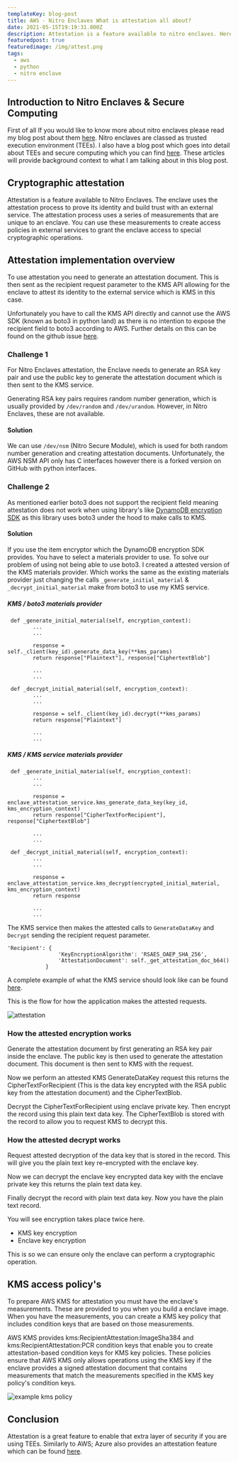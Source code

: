 ```yaml
---
templateKey: blog-post
title: AWS - Nitro Enclaves What is attestation all about?
date: 2021-05-15T19:19:31.800Z
description: Attestation is a feature available to nitro enclaves. Heres why you should be using it in your secure computing implementation.
featuredpost: true
featuredimage: /img/attest.png
tags:
  - aws
  - python
  - nitro enclave
---
```


## Introduction to Nitro Enclaves & Secure Computing

First of all If you would like to know more about nitro enclaves please read my blog post about them [here](https://elliotmorris.dev/blog/2021-01-16-aws-nitro-enclave). Nitro enclaves are classed as trusted execution environment (TEEs). I also have a blog post which goes into detail about TEEs and secure computing which you can find [here](https://elliotmorris.dev/blog/2021-04-26-confidential-computing/). These articles will provide background context to what I am talking about in this blog post.

## Cryptographic attestation​

Attestation is a feature available to Nitro Enclaves. The enclave uses the attestation process to prove its identity and build trust with an external service.​
The attestation process uses a series of measurements that are unique to an enclave. You can use these measurements to create access policies in external services to grant the enclave access to special cryptographic operations.

## Attestation implementation overview

To use attestation you need to generate an attestation document. This is then sent as the recipient request parameter to the KMS API allowing for the enclave to attest its identity to the external service which is KMS in this case.

Unfortunately you have to call the KMS API directly and cannot use the AWS SDK (known as boto3 in python land) as there is no intention to expose the recipient field to boto3 according to AWS. Further details on this can be found on the github issue [here](https://github.com/boto/botocore/issues/2271).

### Challenge 1

For Nitro Enclaves attestation, the Enclave needs to generate an RSA key pair and use the public key to generate the attestation document which is then sent to the KMS service.

Generating RSA key pairs requires random number generation, which is usually provided by `/dev/random` and `/dev/urandom`. However, in Nitro Enclaves, these are not available.​

#### Solution

We can use `/dev/nsm` (Nitro Secure Module), which is used for both random number generation and creating attestation documents. Unfortunately, the AWS NSM API only has C interfaces however there is a forked version on GitHub with python interfaces.

### Challenge 2

As mentioned earlier boto3 does not support the recipient field meaning attestation does not work when using library's like [DynamoDB encryption SDK](https://github.com/aws/aws-dynamodb-encryption-python/) as this library uses boto3 under the hood to make calls to KMS.

#### Solution

If you use the item encryptor which the DynamoDB encryption SDK provides. You have to select a materials provider to use. To solve our problem of using not being able to use boto3. I created a attested version of the KMS materials provider. Which works the same as the existing materials provider just changing the calls `_generate_initial_material` & `_decrypt_initial_material` make from boto3 to use my KMS service.

##### KMS / boto3 materials provider

```
 def _generate_initial_material(self, encryption_context):
        ...
        ...

        response = self._client(key_id).generate_data_key(**kms_params)
        return response["Plaintext"], response["CiphertextBlob"]

        ...
        ...
```

```
 def _decrypt_initial_material(self, encryption_context):
        ...
        ...

        response = self._client(key_id).decrypt(**kms_params)
        return response["Plaintext"]

        ...
        ...
```

##### KMS / KMS service materials provider

```
 def _generate_initial_material(self, encryption_context):
        ...
        ...

        response = enclave_attestation_service.kms_generate_data_key(key_id, kms_encryption_context)
        return response["CipherTextForRecipient"], response["CiphertextBlob"]

        ...
        ...
```

```
 def _decrypt_initial_material(self, encryption_context):
        ...
        ...

        response = enclave_attestation_service.kms_decrypt(encrypted_initial_material, kms_encryption_context)
        return response

        ...
        ...
```

The KMS service then makes the attested calls to `GenerateDataKey` and `Decrypt` sending the recipient request parameter.

```
'Recipient': {
                'KeyEncryptionAlgorithm': 'RSAES_OAEP_SHA_256',
                'AttestationDocument': self._get_attestation_doc_b64()
            }
```

A complete example of what the KMS service should look like can be found [here](https://github.com/donkersgoed/nitropepper-enclave-app/blob/main/kms.py).


This is the flow for how the application makes the attested requests.

![attestation](/img/attest.png)

### How the attested encryption works

Generate the attestation document by first generating an RSA key pair inside the enclave. The public key is then used to generate the attestation document. This document is then sent to KMS with the request. ​

Now we perform an attested KMS GenerateDataKey request this returns the CipherTextForRecipient (This is the data key encrypted with the RSA public key from the attestation document) and the CipherTextBlob. ​

Decrypt the CipherTextForRecipient using enclave private key. Then encrypt the record using this plain text data key.​
The CipherTextBlob is stored with the record to allow you to request KMS to decrypt this.​

### How the attested decrypt works​

Request attested decryption of the data key that is stored in the record. This will give you the plain text key re-encrypted with the enclave key.​

Now we can decrypt the enclave key encrypted data key with the enclave private key this returns the plain text data key.​

Finally decrypt the record with plain text data key. Now you have the plain text record.

You will see encryption takes place twice here.

- KMS key encryption
- Enclave key encryption

This is so we can ensure only the enclave can perform a cryptographic operation.

## KMS access policy's

To prepare AWS KMS for attestation you must have the enclave's measurements. These are provided to you when you build a enclave image. When you have the measurements, you can create a KMS key policy that includes condition keys that are based on those measurements.

AWS KMS provides kms:RecipientAttestation:ImageSha384 and kms:RecipientAttestation:PCR condition keys that enable you to create attestation-based condition keys for KMS key policies. These policies ensure that AWS KMS only allows operations using the KMS key if the enclave provides a signed attestation document that contains measurements that match the measurements specified in the KMS key policy's condition keys.

![example kms policy](/img/kms-policy.png)

## Conclusion

Attestation is a great feature to enable that extra layer of security if you are using TEEs. Similarly to AWS; Azure also provides an attestation feature which can be found [here](https://azure.microsoft.com/en-gb/services/azure-attestation/).
